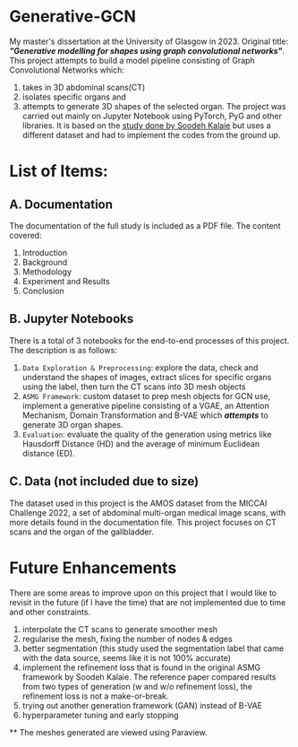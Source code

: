 # Generative-GCN
My master's dissertation at the University of Glasgow in 2023. Original title: _**"Generative modelling for shapes using graph convolutional networks"**_.
This project attempts to build a model pipeline consisting of Graph Convolutional Networks which:
1. takes in 3D abdominal scans(CT)
2. isolates specific organs and
3. attempts to generate 3D shapes of the selected organ.
The project was carried out mainly on Jupyter Notebook using PyTorch, PyG and other libraries. It is based on the [study done by Soodeh Kalaie](https://openreview.net/pdf?id=Ao0D2HMB8P) but uses a different dataset and had to implement the codes from the ground up.

# List of Items:
## A. Documentation
The documentation of the full study is included as a PDF file. The content covered:
1. Introduction
2. Background
3. Methodology
4. Experiment and Results
5. Conclusion

## B. Jupyter Notebooks
There is a total of 3 notebooks for the end-to-end processes of this project. The description is as follows:
1. `Data Exploration & Preprocessing`: explore the data, check and understand the shapes of images, extract slices for specific organs using the label, then turn the CT scans into 3D mesh objects
2. `ASMG Framework`: custom dataset to prep mesh objects for GCN use, implement a generative pipeline consisting of a VGAE, an Attention Mechanism, Domain Transformation and B-VAE which _**attempts**_ to generate 3D organ shapes. 
3. `Evaluation`: evaluate the quality of the generation using metrics like Hausdorff Distance (HD) and the average of minimum Euclidean distance (ED).

## C. Data (not included due to size)
The dataset used in this project is the AMOS dataset from the MICCAI Challenge 2022, a set of abdominal multi-organ medical image scans, with more details found in the documentation file. This project focuses on CT scans and the organ of the gallbladder. 


# Future Enhancements
There are some areas to improve upon on this project that I would like to revisit in the future (if I have the time) that are not implemented due to time and other constraints.
1. interpolate the CT scans to generate smoother mesh
2. regularise the mesh, fixing the number of nodes & edges
3. better segmentation (this study used the segmentation label that came with the data source, seems like it is not 100% accurate)
4. implement the refinement loss that is found in the original ASMG framework by Soodeh Kalaie. The reference paper compared results from two types of generation (w and w/o refinement loss), the refinement loss is not a make-or-break.
5. trying out another generation framework (GAN) instead of B-VAE
6. hyperparameter tuning and early stopping

** The meshes generated are viewed using Paraview.
